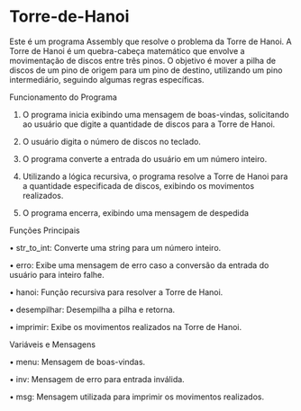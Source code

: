 # Torre-de-Hanoi

Este é um programa Assembly que resolve o problema da Torre de Hanoi. A Torre de Hanoi é um quebra-cabeça matemático que envolve a movimentação de discos entre três pinos. O objetivo é mover a pilha de discos de um pino de origem para um pino de destino, utilizando um pino intermediário, seguindo algumas regras específicas.

Funcionamento do Programa

1.	O programa inicia exibindo uma mensagem de boas-vindas, solicitando ao usuário que digite a quantidade de discos para a Torre de Hanoi.
   
2.	O usuário digita o número de discos no teclado.
	
3.	O programa converte a entrada do usuário em um número inteiro.
	
4.	Utilizando a lógica recursiva, o programa resolve a Torre de Hanoi para a quantidade especificada de discos, exibindo os movimentos realizados.

5.	O programa encerra, exibindo uma mensagem de despedida

Funções Principais

•	str_to_int: Converte uma string para um número inteiro.

•	erro: Exibe uma mensagem de erro caso a conversão da entrada do usuário para inteiro falhe.

•	hanoi: Função recursiva para resolver a Torre de Hanoi.

•	desempilhar: Desempilha a pilha e retorna.

•	imprimir: Exibe os movimentos realizados na Torre de Hanoi.

Variáveis e Mensagens

•	menu: Mensagem de boas-vindas.

•	inv: Mensagem de erro para entrada inválida.

•	msg: Mensagem utilizada para imprimir os movimentos realizados.
